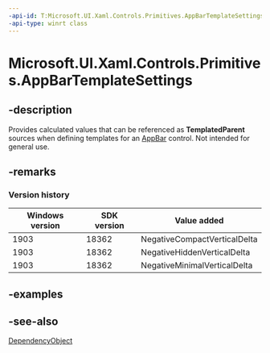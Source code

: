 ```yaml
---
-api-id: T:Microsoft.UI.Xaml.Controls.Primitives.AppBarTemplateSettings
-api-type: winrt class
---
```


<!-- Class syntax.
public class AppBarTemplateSettings : Windows.UI.Xaml.DependencyObject, Windows.UI.Xaml.Controls.Primitives.IAppBarTemplateSettings
-->

# Microsoft.UI.Xaml.Controls.Primitives.AppBarTemplateSettings

## -description
Provides calculated values that can be referenced as **TemplatedParent** sources when defining templates for an [AppBar](../microsoft.ui.xaml.controls/appbar.md) control. Not intended for general use.

## -remarks

### Version history

| Windows version | SDK version | Value added |
| -- | -- | -- |
| 1903 | 18362 | NegativeCompactVerticalDelta |
| 1903 | 18362 | NegativeHiddenVerticalDelta |
| 1903 | 18362 | NegativeMinimalVerticalDelta |

## -examples

## -see-also
[DependencyObject](../microsoft.ui.xaml/dependencyobject.md)
